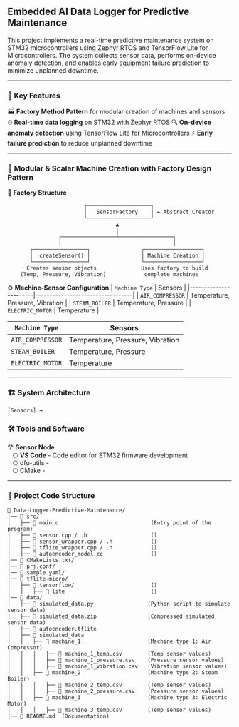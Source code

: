 ## Embedded AI Data Logger for Predictive Maintenance
This project implements a real-time predictive maintenance system on STM32 microcontrollers using Zephyr RTOS and TensorFlow Lite for Microcontrollers. The system collects sensor data, performs on-device anomaly detection, and enables early equipment failure prediction to minimize unplanned downtime.

---
### 🔧 Key Features
🏭 **Factory Method Pattern** for modular creation of machines and sensors
⏱ **Real-time data logging** on STM32 with Zephyr RTOS
🔍 **On-device anomaly detection** using TensorFlow Lite for Microcontrollers
⚡ **Early failure prediction** to reduce unplanned downtime

---
### 🧱 **Modular & Scalar Machine Creation with Factory Design Pattern**

🧩 **Factory Structure**
```
                        ┌────────────────────┐
                        │   SensorFactory    │ ← Abstract Creator
                        └────────────────────┘
                                  ▲
                                  │
                ┌─────────────────┴─────────────────┐
                │                                   │
       ┌─────────────────┐                ┌──────────────────┐
       │  createSensor() │                │ Machine Creation │
       └─────────────────┘                └──────────────────┘
      Creates sensor objects              Uses factory to build
    (Temp, Pressure, Vibration)            complete machines
```

⚙️ **Machine-Sensor Configuration**
| `Machine Type`        |   Sensors                        |
|-----------------------|----------------------------------|
| `AIR_COMPRESSOR`      | Temperature, Pressure, Vibration |
| `STEAM_BOILER`        | Temperature, Pressure            |
| `ELECTRIC_MOTOR`      | Temperature                      |


`Machine Type` | Sensors  
--------------|---------
`AIR_COMPRESSOR` | Temperature, Pressure, Vibration  
`STEAM_BOILER` | Temperature, Pressure  
`ELECTRIC_MOTOR` | Temperature  

---
### 🏗 System Architecture
```
[Sensors] → 
```
### 🛠️ Tools and Software
𐂷 **Sensor Node**  
&nbsp;&nbsp;&nbsp;⎔ **VS Code** - Code editor for STM32 firmware development       
&nbsp;&nbsp;&nbsp;⎔ dfu-utils -        
&nbsp;&nbsp;&nbsp;⎔ CMake -   

---
### 📂 Project Code Structure
```
📁 Data-Logger-Predictive-Maintenance/
│── 📁 src/
│   ├── 📄 main.c                             (Entry point of the program)
│   ├── 📄 sensor.cpp / .h                    ()
│   ├── 📄 sensor_wrapper.cpp / .h            ()
│   ├── 📄 tflite_wrapper.cpp / .h            ()
│   ├── 📄 autoencoder_model.cc               ()
│── 📁 CMakeLists.txt/
│── 📁 prj.conf/
│── 📁 sample.yaml/
│── 📁 tflite-micro/
│   ├── 📄 tensorflow/                        ()
│   │   ├── 📄 lite                           () 
│── 📁 data/
│   ├── 📄 simulated_data.py                 (Python script to simulate sensor data)
│   ├── 📄 simulated_data.zip                (Compressed simulated sensor data)
│   ├── 📄 autoencoder.tflite                
│   ├── 📄 simulated_data                    
│   │   ├── 📄 machine_1                     (Machine type 1: Air Compressor)
│   │   │   ├── 📄 machine_1_temp.csv        (Temp sensor values)
│   │   │   ├── 📄 machine_1_pressure.csv    (Pressure sensor values)
│   │   │   ├── 📄 machine_1_vibration.csv   (Vibration sensor values)
│   │   ├── 📄 machine_2                     (Machine type 2: Steam Boiler)
│   │   │   ├── 📄 machine_2_temp.csv        (Temp sensor values)
│   │   │   ├── 📄 machine_2_pressure.csv    (Pressure sensor values)
│   │   ├── 📄 machine_3                     (Machine type 3: Electric Motor)
│   │   │   ├── 📄 machine_3_temp.csv        (Temp sensor values)
│── 📄 README.md  (Documentation)
```
